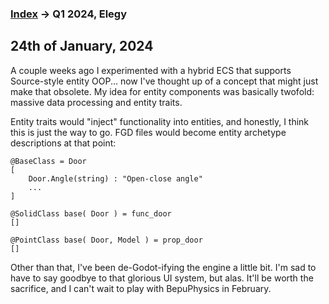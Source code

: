 
### [Index](../README.md) -> Q1 2024, Elegy

## 24th of January, 2024

A couple weeks ago I experimented with a hybrid ECS that supports Source-style entity OOP... now I've thought up of a concept that might just make that obsolete. My idea for entity components was basically twofold: massive data processing and entity traits.

Entity traits would "inject" functionality into entities, and honestly, I think this is just the way to go. FGD files would become entity archetype descriptions at that point:
```
@BaseClass = Door
[
	Door.Angle(string) : "Open-close angle"
	...
]

@SolidClass base( Door ) = func_door
[]

@PointClass base( Door, Model ) = prop_door
[]
```

Other than that, I've been de-Godot-ifying the engine a little bit. I'm sad to have to say goodbye to that glorious UI system, but alas. It'll be worth the sacrifice, and I can't wait to play with BepuPhysics in February.

